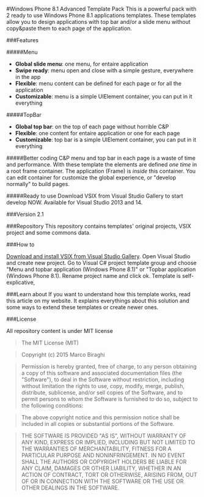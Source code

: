 #Windows Phone 8.1 Advanced Template Pack
This is a powerful pack with 2 ready to use Windows Phone 8.1 applications templates. These templates allow you to design applications with top bar and/or a slide menu without copy&paste them to each page of the application.

###Features

#####Menu

  - **Global slide menu**: one menu, for entaire application
  - **Swipe ready**: menu open and close with a simple gesture, everywhere in the app
  - **Flexible**: menu content can be defined for each page or for all the application
  - **Customizable**: menu is a simple UIElement container, you can put in it everything

#####TopBar
  - **Global top bar**: on the top of each page without horrible C&P
  - **Flexible**: one content for entaire application or one for each page
  - **Customizable**: top bar is a simple UIElement container, you can put in it everything

#####Better coding
C&P menu and top bar in each page is a waste of time and performance. With these template the elements are defined *one time* in a root frame container. The application (Frame) is *inside* this container. You can edit container for customize the global experience, or "develop normally" to build pages.

#####Ready to use
Download VSIX from Visual Studio Gallery to start develop NOW. Available for Visual Studio 2013 and 14.

###Version
2.1

###Repository
This repository contains templates' original projects, VSIX project and some commons data.

###How to

[Download and install VSIX from Visual Studio Gallery](https://visualstudiogallery.msdn.microsoft.com/ba19ab63-f0b7-4aac-b611-261b2d053340). Open Visual Studio and create new project. Go to Visual C# project template group and choose "Menu and topbar application (Windows Phone 8.1)" or "Topbar application (Windows Phone 8.1). Rename project name and click ok. Template is self-explicative, 

###Learn about
If you want to understand how this template works, read this article on my website. It explains everythings about this solution and some ways to extend these templates or create newer ones.

###License

All repository content is under MIT license

> The MIT License (MIT)

>Copyright (c) 2015 Marco Biraghi

>Permission is hereby granted, free of charge, to any person obtaining a copy
>of this software and associated documentation files (the "Software"), to deal
>in the Software without restriction, including without limitation the rights
>to use, copy, modify, merge, publish, distribute, sublicense, and/or sell
>copies of the Software, and to permit persons to whom the Software is
>furnished to do so, subject to the following conditions:

>The above copyright notice and this permission notice shall be included in
>all copies or substantial portions of the Software.

>THE SOFTWARE IS PROVIDED "AS IS", WITHOUT WARRANTY OF ANY KIND, EXPRESS OR
>IMPLIED, INCLUDING BUT NOT LIMITED TO THE WARRANTIES OF MERCHANTABILITY,
>FITNESS FOR A PARTICULAR PURPOSE AND NONINFRINGEMENT. IN NO EVENT SHALL THE
>AUTHORS OR COPYRIGHT HOLDERS BE LIABLE FOR ANY CLAIM, DAMAGES OR OTHER
>LIABILITY, WHETHER IN AN ACTION OF CONTRACT, TORT OR OTHERWISE, ARISING FROM,
>OUT OF OR IN CONNECTION WITH THE SOFTWARE OR THE USE OR OTHER DEALINGS IN
>THE SOFTWARE.
